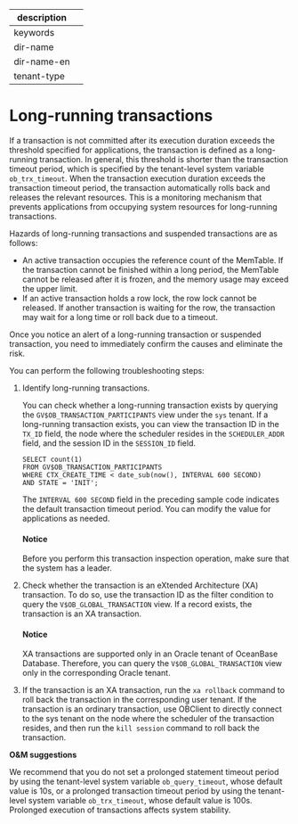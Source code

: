 |description||
|---|---|
|keywords||
|dir-name||
|dir-name-en||
|tenant-type||

# Long-running transactions

If a transaction is not committed after its execution duration exceeds the threshold specified for applications, the transaction is defined as a long-running transaction. In general, this threshold is shorter than the transaction timeout period, which is specified by the tenant-level system variable `ob_trx_timeout`. When the transaction execution duration exceeds the transaction timeout period, the transaction automatically rolls back and releases the relevant resources. This is a monitoring mechanism that prevents applications from occupying system resources for long-running transactions.

Hazards of long-running transactions and suspended transactions are as follows:

* An active transaction occupies the reference count of the MemTable. If the transaction cannot be finished within a long period, the MemTable cannot be released after it is frozen, and the memory usage may exceed the upper limit.
* If an active transaction holds a row lock, the row lock cannot be released. If another transaction is waiting for the row, the transaction may wait for a long time or roll back due to a timeout.

Once you notice an alert of a long-running transaction or suspended transaction, you need to immediately confirm the causes and eliminate the risk.

You can perform the following troubleshooting steps:

1. Identify long-running transactions.

   You can check whether a long-running transaction exists by querying the `GV$OB_TRANSACTION_PARTICIPANTS` view under the `sys` tenant. If a long-running transaction exists, you can view the transaction ID in the `TX_ID` field, the node where the scheduler resides in the `SCHEDULER_ADDR` field, and the session ID in the `SESSION_ID` field.

   ```
   SELECT count(1)
   FROM GV$OB_TRANSACTION_PARTICIPANTS
   WHERE CTX_CREATE_TIME < date_sub(now(), INTERVAL 600 SECOND)
   AND STATE = 'INIT';
   ```

   The `INTERVAL 600 SECOND` field in the preceding sample code indicates the default transaction timeout period. You can modify the value for applications as needed.

    <main id="notice" type='notice'>
        <h4>Notice</h4>
        <p>Before you perform this transaction inspection operation, make sure that the system has a leader. </p>
    </main>

2. Check whether the transaction is an eXtended Architecture (XA) transaction. To do so, use the transaction ID as the filter condition to query the `V$OB_GLOBAL_TRANSACTION` view. If a record exists, the transaction is an XA transaction.

    <main id="notice" type='notice'>
    <h4>Notice</h4>
    <p>XA transactions are supported only in an Oracle tenant of OceanBase Database. Therefore, you can query the <code>V$OB_GLOBAL_TRANSACTION</code> view only in the corresponding Oracle tenant. </p>
    </main>

3. If the transaction is an XA transaction, run the `xa rollback` command to roll back the transaction in the corresponding user tenant. If the transaction is an ordinary transaction, use OBClient to directly connect to the sys tenant on the node where the scheduler of the transaction resides, and then run the `kill session` command to roll back the transaction.

**O&M suggestions**

We recommend that you do not set a prolonged statement timeout period by using the tenant-level system variable `ob_query_timeout`, whose default value is 10s, or a prolonged transaction timeout period by using the tenant-level system variable `ob_trx_timeout`, whose default value is 100s. Prolonged execution of transactions affects system stability.

